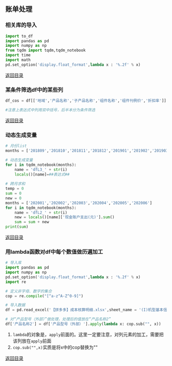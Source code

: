## 账单处理


### 相关库的导入

```python
import to_df
import pandas as pd
import numpy as np
from tqdm import tqdm,tqdm_notebook
import time
import math
pd.set_option('display.float_format',lambda x : '%.2f' % x)
```

[返回目录](#目录)

### 某条件筛选df中的某些列

```python
df_cos = df[['地域','产品名称','子产品名称','组件名称','组件刊例价','折扣率']][df.产品名称.str.contains('COS')][df.产品名称.str.contains('COS')]

#注意上表达式中列用双中括号，后半本分为条件筛选
```

[返回目录](#目录)

### 动态生成变量

```python
# 月份list
months = ['201809','201810','201811','201812','201901','201902','201903','201904','201905','201906','201907','201908','201909','201910','201911','201912','202001','202002','202003','202004']

# 动态生成变量
for i in tqdm_notebook(months):
    name = 'dfL3_' + str(i)
    locals()[name]=##表达式##
    
# 跨月求和
temp = 0
sum = 0
new = 0
months = ['202001','202002','202003','202004','202005','202006']
for i in tqdm_notebook(months):
    name = 'dfL2_' + str(i)
    new = locals()[name]['现金账户支出(元)'].sum()
    sum = sum + new
print(sum)
```

[返回目录](#目录)

### 用lambda函数对df中每个数值做历遍加工

```python
# 导入库
import pandas as pd
import numpy as np
pd.set_option('display.float_format',lambda x : '%.2f' % x)
import re

# 定义非字母、数字的集合
cop = re.compile("[^a-z^A-Z^0-9]") 

# 导入数据
df = pd.read_excel('【拼多多】成本核算明细.xlsx',sheet_name = '(I)机型基本信息',header = 0, index_col = None)

# 对“产品型号（外部）”做处理，处理后的值放在“产品名称2”
df['产品名称2'] = df['产品型号（外部）'].apply(lambda x: cop.sub("", x))
```

1. `lambda`的对象是，`apply`前面的。这里一定要注意，对列元素的加工，需要把该列放在`apply`前面
2. `cop.sub("",x)`实质是将x中的cop替换为""

[返回目录](#目录)